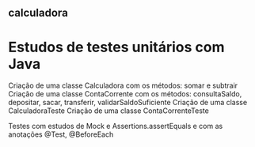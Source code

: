 ## calculadora
# Estudos de testes unitários com Java

Criação de uma classe Calculadora com os métodos: somar e subtrair
Criação de uma classe ContaCorrente com os métodos: consultaSaldo, depositar, sacar, transferir, validarSaldoSuficiente 
Criação de uma classe CalculadoraTeste 
Criação de uma classe ContaCorrenteTeste

Testes com estudos de Mock e Assertions.assertEquals e com as anotações @Test, @BeforeEach
